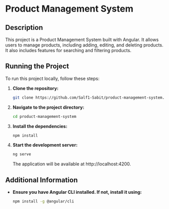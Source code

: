 # Product Management System

## Description

This project is a Product Management System built with Angular. It allows users to manage products, including adding, editing, and deleting products. It also includes features for searching and filtering products.

## Running the Project

To run this project locally, follow these steps:

1. **Clone the repository:**

   ```bash
   git clone https://github.com/Salf1-Sabit/product-management-system.git
   ```

2. **Navigate to the project directory:**

   ```bash
   cd product-management-system
   ```

3. **Install the dependencies:**

   ```bash
   npm install
   ```

4. **Start the development server:**

   ```bash
   ng serve
   ```

   The application will be available at http://localhost:4200.

## Additional Information

- **Ensure you have Angular CLI installed. If not, install it using:**

  ```bash
  npm install -g @angular/cli
  ```
